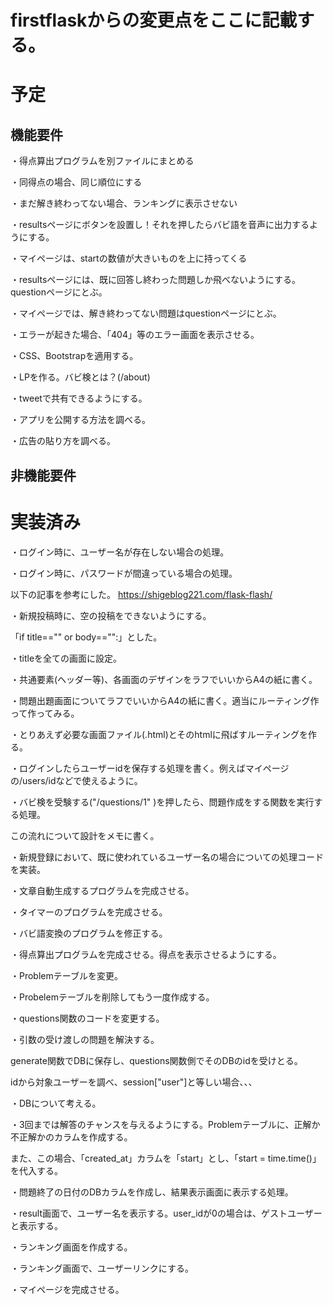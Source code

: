 # firstflaskからの変更点をここに記載する。

# 予定

## 機能要件

・得点算出プログラムを別ファイルにまとめる

・同得点の場合、同じ順位にする

・まだ解き終わってない場合、ランキングに表示させない

・resultsページにボタンを設置し！それを押したらバビ語を音声に出力するようにする。

・マイページは、startの数値が大きいものを上に持ってくる

・resultsページには、既に回答し終わった問題しか飛べないようにする。questionページにとぶ。

・マイページでは、解き終わってない問題はquestionページにとぶ。

・エラーが起きた場合、「404」等のエラー画面を表示させる。

・CSS、Bootstrapを適用する。

・LPを作る。バビ検とは？(/about)

・tweetで共有できるようにする。

・アプリを公開する方法を調べる。

・広告の貼り方を調べる。

## 非機能要件



# 実装済み

・ログイン時に、ユーザー名が存在しない場合の処理。

・ログイン時に、パスワードが間違っている場合の処理。

以下の記事を参考にした。
https://shigeblog221.com/flask-flash/

・新規投稿時に、空の投稿をできないようにする。

「if title=="" or body=="":」とした。

・titleを全ての画面に設定。

・共通要素(ヘッダー等)、各画面のデザインをラフでいいからA4の紙に書く。

・問題出題画面についてラフでいいからA4の紙に書く。適当にルーティング作って作ってみる。

・とりあえず必要な画面ファイル(.html)とそのhtmlに飛ばすルーティングを作る。

・ログインしたらユーザーidを保存する処理を書く。例えばマイページの/users/idなどで使えるように。

・バビ検を受験する("/questions/1" )を押したら、問題作成をする関数を実行する処理。

この流れについて設計をメモに書く。

・新規登録において、既に使われているユーザー名の場合についての処理コードを実装。

・文章自動生成するプログラムを完成させる。

・タイマーのプログラムを完成させる。

・バビ語変換のプログラムを修正する。

・得点算出プログラムを完成させる。得点を表示させるようにする。

・Problemテーブルを変更。

・Probelemテーブルを削除してもう一度作成する。

・questions関数のコードを変更する。

・引数の受け渡しの問題を解決する。

generate関数でDBに保存し、questions関数側でそのDBのidを受けとる。

idから対象ユーザーを調べ、session["user"]と等しい場合、、、

・DBについて考える。

・3回までは解答のチャンスを与えるようにする。Problemテーブルに、正解か不正解かのカラムを作成する。

また、この場合、「created_at」カラムを「start」とし、「start = time.time()」を代入する。

・問題終了の日付のDBカラムを作成し、結果表示画面に表示する処理。

・result画面で、ユーザー名を表示する。user_idが0の場合は、ゲストユーザーと表示する。

・ランキング画面を作成する。

・ランキング画面で、ユーザーリンクにする。

・マイページを完成させる。